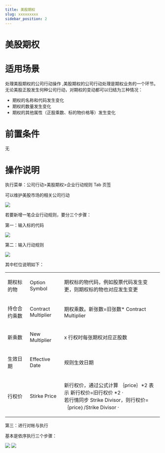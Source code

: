 ```yaml
---
title: 美股期权
slug: xxxxxxxxx
sidebar_position: 2
---
```



# 美股期权

# 适用场景

处理美股期权的公司行动操作 ,美股期权的公司行动处理是期权业务的一个环节。无论美股正股发生何种公司行动，对期权的变动都可以归结为三种情况：

- 期权的名称和代码发生变化
- 期权的数量发生变化
- 期权的其他属性（正股乘数、标的物价格等）发生变化

# 前置条件

无

# 操作说明

执行菜单：公司行动&gt;美股期权&gt;企业行动规则  Tab 页签

可以维护美股市场的相关公司行动

<img src="/assets/M6pUbhlK8oK7PMxrvh9cEsylnbe.png"/>

若要新增一笔企业行动规则，要分三个步骤： 

第一：输入标的代码

<img src="/assets/Uj6Pbzj5DopeHyxXmNicO5ttnwf.png"/>

第二：输入行动规则

<img src="/assets/RcYUbDODqoioYNxcUMLcPycjnbf.png"/>

其中栏位说明如下：

<table>
<colgroup>
<col width="125"/>
<col width="145"/>
<col width="566"/>
</colgroup>
<tbody>
<tr>
<td><p>期权标的物 </p></td><td><p>Option Symbol </p></td><td><p>期权标的物代码，例如股票代码发生变更，则期权标的物也对应发生变更 </p></td></tr>
<tr>
<td><p>持仓合约乘数 </p></td><td><p>Contract Multiplier </p></td><td><p>期权乘数。新张数=旧张数* Contract Multiplier </p></td></tr>
<tr>
<td><p>新乘数 </p></td><td><p>New Multiplier </p></td><td><p>x 行权时每张期权对应正股数 </p></td></tr>
<tr>
<td><p>生效日期 </p></td><td><p>Effective Date </p></td><td><p>规则生效日期 </p></td></tr>
<tr>
<td><p>行权价 </p></td><td><p>Stirke Price </p></td><td><p>新行权价，通过公式计算 ｛price｝*2 表示 新行权价=旧行权价 *2 ·<br/> 若行情同步 Strike Divisor，则行权价= ｛price｝/Strike Divisor ·</p></td></tr>
</tbody>
</table>

第三：进行对帐与执行

基本是依序执行三个步骤：

<img src="/assets/X0vxbRqxpoEOVyxk2c8coawonZc.png"/>

<img src="/assets/OPrtbaZnJosDLmxZnM8ckZ2En3e.png"/>

